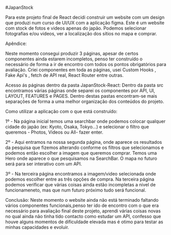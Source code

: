 #JapanStock

Para este projeto final de React decidi construir um website com um design que produzi num curso de UI/UX com a aplicação figma. Este é um website com stock de fotos e videos apenas do japão. Podemos selecionar fotografias e/ou videos, ver a localização dos sítios no mapa e comprar.

Apêndice:

Neste momento consegui produzir 3 páginas, apesar de certos componentes ainda estarem incompletos, penso ter construído o necessário de forma a ir de encontro com todos os pontos obrigatórios para avaliação. Criei componentes em toda as páginas, usei Custom Hooks , Fake Api's , fetch de API real, React Router entre outras.

Acesso ás páginas dentro da pasta JapanStock-React:
Dentro da pasta src encontramos várias páginas onde separei os componentes por API, UI, LAYOUT, FEATURES e PAGES. 
Dentro destas pastas encontram-se mais separações de forma a uma melhor organização dos conteúdos do projeto.

Como utilizar a aplicação com o que está construído:

1º - Na página inicial temos uma searchbar onde podemos colocar qualquer cidade do japão (ex: Kyoto, Osaka, Tokyo...) e selecionar o filtro que queremos - Photos, Videos ou All- fazer enter.

2º - Aqui entramos na nossa segunda página, onde aparece os resultados da pesquisa que fizemos alterando conforme os filtros que selecionamos e podemos então escolher a imagem que queremos comprar. Temos uma Hero onde aparece o que pesquisamos na SearchBar. O mapa no futuro será para ser interativo com um API.

3º - Na terceira página encontramos a imagem/video selecionada onde podemos escolher entre as três opções de compra.
Na terceira página podemos verificar que várias coisas ainda estão incompletas a nivel de funcionameneto, mas que num futuro próximo tudo será funcional.

Conclusão: Neste momento o website ainda não está terminado faltando vários componentes funcionais,penso ter ido de encontro com o que era necessário para avaliação final deste projeto, aprendi várias coisas novas no qual ainda não tinha tido contacto como estudar um API, confesso que houve alguns momentos de dificuldade elevada mas é otimo para testar as minhas capacidades e evoluir.
